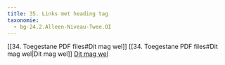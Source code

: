 ```yaml
---
title: 35. Links met heading tag
taxonomie:
  - bg-24.2.Alleen-Niveau-Twee.OI
---
```


[[34. Toegestane PDF files#Dit mag wel]]
[[34. Toegestane PDF files#Dit mag wel|Dit mag wel]]
[Dit mag wel](34.%20Toegestane%20PDF%20files#Dit%20mag%20wel)